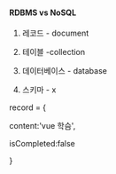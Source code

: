 #### RDBMS vs NoSQL



1. 레코드 - document

2. 테이블 -collection

3. 데이터베이스 - database

4. 스키마 - x

record = {

content:'vue 학슴',

isCompleted:false

}